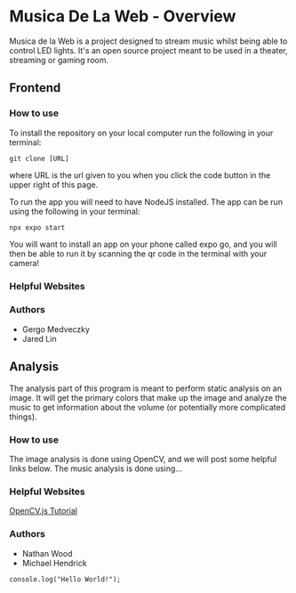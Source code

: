 # Musica De La Web - Overview 

Musica de la Web is a project designed to stream music whilst being able to control LED 
lights. It's an open source project meant to be used in a theater, streaming or gaming room.

## Frontend

### How to use
To install the repository on your local computer run the following in your terminal:

`git clone [URL]`

where URL is the url given to you when you click the code button in the upper
right of this page.

To run the app you will need to have NodeJS installed.
The app can be run using the following in your terminal:

`npx expo start` 

You will want to install an app on your phone called expo go, and you will then
be able to run it by scanning the qr code in the terminal with your camera!

### Helpful Websites

### Authors
- Gergo Medveczky
- Jared Lin

## Analysis
The analysis part of this program is meant to perform static analysis on an image. 
It will get the primary colors that make up the image and analyze the music to get 
information about the volume (or potentially more complicated things).

### How to use
The image analysis is done using OpenCV, and we will post some helpful links below.
The music analysis is done using... 

### Helpful Websites
[OpenCV.js Tutorial](https://docs.opencv.org/4.x/d5/d10/tutorial_js_root.html)

### Authors
- Nathan Wood
- Michael Hendrick

`console.log("Hello World!");`
